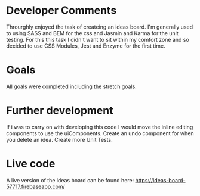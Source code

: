 # Developer Comments

Throurghly enjoyed the task of createing an ideas board. I'm generally used to using SASS and BEM for the css and Jasmin and Karma for the unit testing. For this this task I didn't want to sit within my comfort zone and so decided to use CSS Modules, Jest and Enzyme for the first time.

# Goals

All goals were completed including the stretch goals.

# Further development

If i was to carry on with developing this code I would move the inline editing components to use the uiComponents.
Create an undo component for when you delete an idea.
Create more Unit Tests.

# Live code

A live version of the ideas board can be found here: https://ideas-board-57717.firebaseapp.com/
